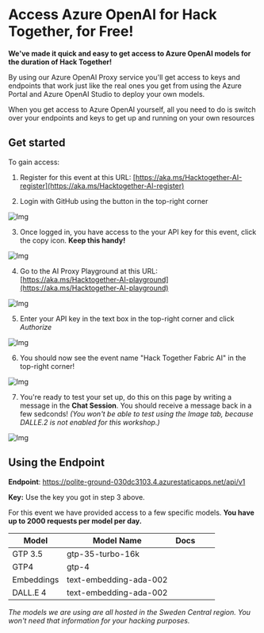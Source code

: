 # Access Azure OpenAI for Hack Together, for Free!

**We've made it quick and easy to get access to Azure OpenAI models for the duration of Hack Together!**

By using our Azure OpenAI Proxy service you'll get access to keys and endpoints that work just like the real ones you get from using the Azure Portal and Azure OpenAI Studio to deploy your own models. 

When you get access to Azure OpenAI yourself, all you need to do is switch over your endpoints and keys to get up and running on your own resources

## Get started
To gain access:

1. Register for this event at this URL: [https://aka.ms/Hacktogether-AI-register](https://aka.ms/Hacktogether-AI-register) 

2. Login with GitHub using the button in the top-right corner

![Img]()

3. Once logged in, you have access to the your API key for this event, click the copy icon. **Keep this handy!**

![Img]()

4. Go to the AI Proxy Playground at this URL: [https://aka.ms/Hacktogether-AI-playground](https://aka.ms/Hacktogether-AI-playground)

![Img]()

5. Enter your API key in the text box in the top-right corner and click *Authorize*

![Img]()

6. You should now see the event name "Hack Together Fabric AI" in the top-right corner!

![Img]()

7. You're ready to test your set up, do this on this page by writing a message in the **Chat Session**. You should receive a message back in a few sedconds! *(You won't be able to test using the Image tab, because DALLE.2 is not enabled for this workshop.)*

![Img]()

## Using the Endpoint 

**Endpoint**: https://polite-ground-030dc3103.4.azurestaticapps.net/api/v1

**Key:** Use the key you got in step 3 above.

For this event we have provided access to a few specific models. **You have up to 2000 requests per model per day.**

| Model  | Model Name  | Docs |   |   |
|---|---|---|---|---|
| GTP 3.5  |  gtp-35-turbo-16k |   |   |   |
| GTP4 |  gtp-4 |   |   |   |
| Embeddings |  text-embedding-ada-002 |   |   |   |
| DALL.E 4 |  text-embedding-ada-002 |   |   |   |

*The models we are using are all hosted in the Sweden Central region. You won't need that information for your hacking purposes.*




